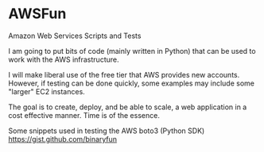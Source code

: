 # AWSFun
Amazon Web Services Scripts and Tests

I am going to put bits of code (mainly written in Python) that can be used to work with the AWS infrastructure. 

I will make liberal use of the free tier that AWS provides new accounts. However, if testing can be done quickly, some examples may include some "larger" EC2 instances. 

The goal is to create, deploy, and be able to scale, a web application in a cost effective manner. 
Time is of the essence. 


Some snippets used in testing the AWS boto3 (Python SDK)
https://gist.github.com/binaryfun
